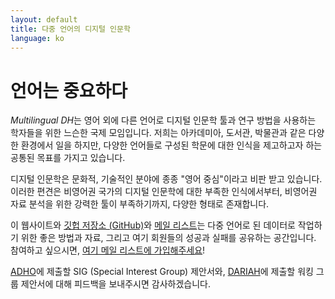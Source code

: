 ```yaml
---
layout: default
title: 다중 언어의 디지털 인문학 
language: ko
---
```


# 언어는 중요하다

*Multilingual DH*는 영어 외에 다른 언어로 디지털 인문학 툴과 연구 방법을 사용하는 학자들을 위한 느슨한 국제 모임입니다. 저희는 아카데미아, 도서관, 박물관과 같은 다양한 환경에서 일을 하지만, 다양한 언어들로 구성된 학문에 대한 인식을 제고하고자 하는 공통된 목표를 가지고 있습니다. 

디지털 인문학은 문화적, 기술적인 분야에 종종 "영어 중심"이라고 비판 받고 있습니다. 이러한 편견은 비영어권 국가의 디지털 인문학에 대한 부족한 인식에서부터, 비영어권 자료 분석을 위한 강력한 툴이 부족하기까지, 다양한 형태로 존재합니다.

이 웹사이트와 [깃헙 저장소 (GitHub)](https://github.com/multilingual-dh)와 [메일 리스트](https://mailman.stanford.edu/mailman/listinfo/multilingual-dh)는 다중 언어로 된 데이터로 작업하기 위한 좋은 방법과 자료, 그리고 여기 회원들의 성공과 실패를 공유하는 공간입니다. 참여하고 싶으시면, [여기 메일 리스트에 가입해주세요](https://mailman.stanford.edu/mailman/listinfo/multilingual-dh)!

[ADHO](http://adho.org/)에 제출할 SIG (Special Interest Group) 제안서와, [DARIAH](https://www.dariah.eu/)에 제출할 워킹 그룹 제안서에 대해 피드백을 보내주시면 감사하겠습니다.
